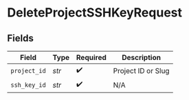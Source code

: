 # DeleteProjectSSHKeyRequest


## Fields

| Field              | Type               | Required           | Description        |
| ------------------ | ------------------ | ------------------ | ------------------ |
| `project_id`       | *str*              | :heavy_check_mark: | Project ID or Slug |
| `ssh_key_id`       | *str*              | :heavy_check_mark: | N/A                |